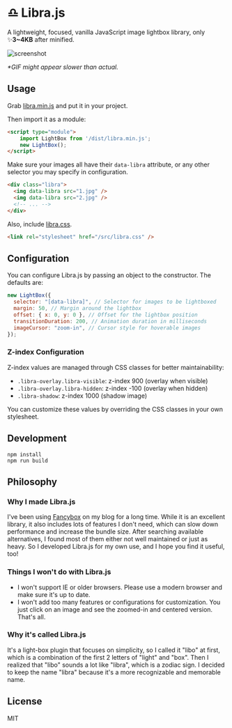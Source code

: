# ♎️ Libra.js

A lightweight, focused, vanilla JavaScript image lightbox library, only ✨**3~4KB** after minified.

![screenshot](https://github.com/BigCoke233/libra/blob/master/screenshot.gif)

_*GIF might appear slower than actual._

## Usage

Grab [libra.min.js](https://github.com/BigCoke233/libra/blob/master/dist/libra.min.js) and put it in your project.

Then import it as a module:

```html
<script type="module">
    import LightBox from '/dist/libra.min.js';
    new LightBox();
</script>
```

Make sure your images all have their `data-libra` attribute, or any other selector you may specify in configuration.

```html
<div class="libra">
  <img data-libra src="1.jpg" />
  <img data-libra src="2.jpg" />
  <!-- ... -->
</div>
```

Also, include [libra.css](https://github.com/BigCoke233/libra/blob/master/src/libra.css).

```html
<link rel="stylesheet" href="/src/libra.css" />
```

## Configuration

You can configure Libra.js by passing an object to the constructor. The defaults are:

```js
new LightBox({
  selector: "[data-libra]", // Selector for images to be lightboxed
  margin: 50, // Margin around the lightbox
  offset: { x: 0, y: 0 }, // Offset for the lightbox position
  transitionDuration: 200, // Animation duration in milliseconds
  imageCursor: "zoom-in", // Cursor style for hoverable images
});
```

### Z-index Configuration

Z-index values are managed through CSS classes for better maintainability:

- `.libra-overlay.libra-visible`: z-index 900 (overlay when visible)
- `.libra-overlay.libra-hidden`: z-index -100 (overlay when hidden)
- `.libra-shadow`: z-index 1000 (shadow image)

You can customize these values by overriding the CSS classes in your own stylesheet.

## Development

```
npm install
npm run build
```

## Philosophy

### Why I made Libra.js

I've been using [Fancybox](https://fancyapps.com/fancybox/) on my blog for a long time. While it is an excellent library, it also includes lots of features I don't need, which can slow down performance and increase the bundle size. After searching available alternatives, I found most of them either not well maintained or just as heavy. So I developed Libra.js for my own use, and I hope you find it useful, too!

### Things I won't do with Libra.js

- I won't support IE or older browsers. Please use a modern browser and make sure it's up to date.
- I won't add too many features or configurations for customization. You just click on an image and see the zoomed-in and centered version. That's all.

### Why it's called Libra.js

It's a light-box plugin that focuses on simplicity, so I called it "libo" at first, which is a combination of the first 2 letters of "light" and "box". Then I realized that "libo" sounds a lot like "libra", which is a zodiac sign. I decided to keep the name "libra" because it's a more recognizable and memorable name.

## License

MIT
